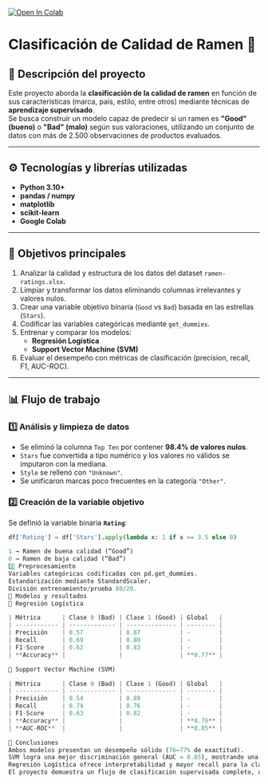 [![Open In Colab](https://colab.research.google.com/assets/colab-badge.svg)](https://colab.research.google.com/github/fredusho/data-science-portfolio/blob/main/calidad-ramen/clasificacion-calidad-ramen.ipynb)

# Clasificación de Calidad de Ramen 🍜

## 🧩 Descripción del proyecto
Este proyecto aborda la **clasificación de la calidad de ramen** en función de sus características (marca, país, estilo, entre otros) mediante técnicas de **aprendizaje supervisado**.  
Se busca construir un modelo capaz de predecir si un ramen es **"Good" (bueno)** o **"Bad" (malo)** según sus valoraciones, utilizando un conjunto de datos con más de 2.500 observaciones de productos evaluados.

---

## ⚙️ Tecnologías y librerías utilizadas
- **Python 3.10+**
- **pandas / numpy**
- **matplotlib**
- **scikit-learn**
- **Google Colab**

---

## 🧠 Objetivos principales
1. Analizar la calidad y estructura de los datos del dataset `ramen-ratings.xlsx`.  
2. Limpiar y transformar los datos eliminando columnas irrelevantes y valores nulos.  
3. Crear una variable objetivo binaria (`Good` vs `Bad`) basada en las estrellas (`Stars`).  
4. Codificar las variables categóricas mediante `get_dummies`.  
5. Entrenar y comparar los modelos:
   - **Regresión Logística**
   - **Support Vector Machine (SVM)**  
6. Evaluar el desempeño con métricas de clasificación (precision, recall, F1, AUC-ROC).

---

## 📊 Flujo de trabajo

### 1️⃣ Análisis y limpieza de datos
- Se eliminó la columna `Top Ten` por contener **98.4% de valores nulos**.  
- `Stars` fue convertida a tipo numérico y los valores no válidos se imputaron con la mediana.  
- `Style` se rellenó con `"Unknown"`.  
- Se unificaron marcas poco frecuentes en la categoría `"Other"`.  

### 2️⃣ Creación de la variable objetivo
Se definió la variable binaria **`Rating`**:
```python
df['Rating'] = df['Stars'].apply(lambda x: 1 if x >= 3.5 else 0)

1 → Ramen de buena calidad (“Good”)
0 → Ramen de baja calidad (“Bad”)
3️⃣ Preprocesamiento
Variables categóricas codificadas con pd.get_dummies.
Estandarización mediante StandardScaler.
División entrenamiento/prueba 80/20.
🤖 Modelos y resultados
🔹 Regresión Logística

| Métrica      | Clase 0 (Bad) | Clase 1 (Good) | Global   |
| ------------ | ------------- | -------------- | -------- |
| Precisión    | 0.57          | 0.87           | -        |
| Recall       | 0.69          | 0.80           | -        |
| F1-Score     | 0.62          | 0.83           | -        |
| **Accuracy** |               |                | **0.77** |

🔹 Support Vector Machine (SVM)

| Métrica      | Clase 0 (Bad) | Clase 1 (Good) | Global   |
| ------------ | ------------- | -------------- | -------- |
| Precisión    | 0.54          | 0.89           | -        |
| Recall       | 0.74          | 0.76           | -        |
| F1-Score     | 0.63          | 0.82           | -        |
| **Accuracy** |               |                | **0.76** |
| **AUC-ROC**  |               |                | **0.85** |

🎯 Conclusiones
Ambos modelos presentan un desempeño sólido (76–77% de exactitud).
SVM logra una mejor discriminación general (AUC = 0.85), mostrando una ligera ventaja en capacidad predictiva.
Regresión Logística ofrece interpretabilidad y mayor recall para la clase “Good”, ideal si se busca identificar productos de buena calidad con menor riesgo de omisión.
El proyecto demuestra un flujo de clasificación supervisada completo, desde limpieza hasta evaluación comparativa de modelos.

